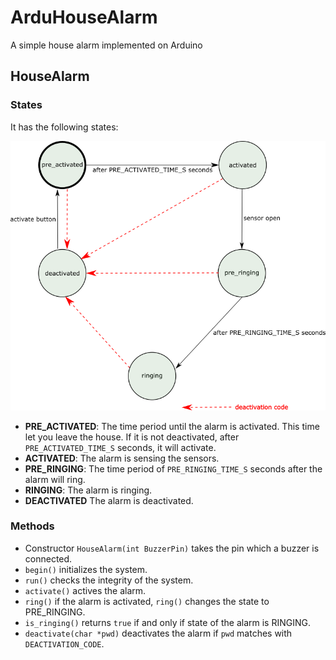 # ArduHouseAlarm
A simple house alarm implemented on Arduino



## HouseAlarm ##

### States ###
It has the following states:

![FSM](https://github.com/marianovolarik/ArduHouseAlarm/blob/master/docs/states_graphic.png)

+ **PRE_ACTIVATED**: The time period until the alarm is activated. This time let you leave the house. 
  If it is not deactivated, after `PRE_ACTIVATED_TIME_S` seconds, it will activate.
+ **ACTIVATED**: The alarm is sensing the sensors.
+ **PRE_RINGING**: The time period of `PRE_RINGING_TIME_S` seconds after the alarm will ring.
+ **RINGING**: The alarm is ringing.
+ **DEACTIVATED** The alarm is deactivated.   


### Methods ###

+ Constructor `HouseAlarm(int BuzzerPin)` takes the pin which a buzzer is connected.
+ `begin()` initializes the system.
+ `run()` checks the integrity of the system.
+ `activate()` actives the alarm.
+ `ring()` if the alarm is activated, `ring()` changes the state to PRE_RINGING.
+ `is_ringing()` returns `true` if and only if state of the alarm is RINGING.
+ `deactivate(char *pwd)` deactivates the alarm if `pwd` matches with `DEACTIVATION_CODE`.








